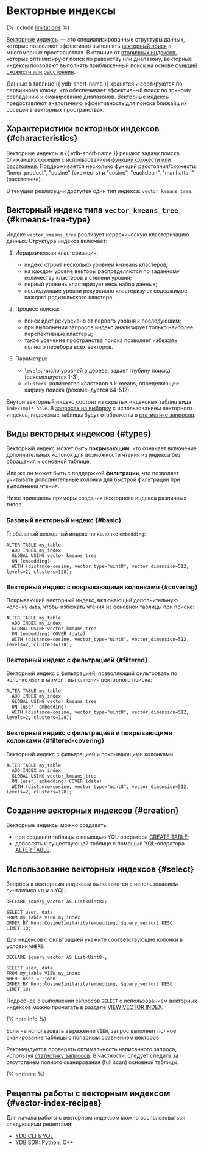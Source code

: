 # Векторные индексы

{% include [limitations](../_includes/vector_index_limitations.md) %}

[Векторные индексы](../concepts/glossary.md#vector-index) — это специализированные структуры данных, которые позволяют эффективно выполнять [векторный поиск](../concepts/vector_search.md) в многомерных пространствах. В отличие от [вторичных индексов](../concepts/glossary.md#secondary-index), которые оптимизируют поиск по равенству или диапазону, векторные индексы позволяют выполнять приближенный поиск на основе [функций схожести или расстояния](../yql/reference/udf/list/knn.md#functions).

Данные в таблице {{ ydb-short-name }} хранятся и сортируются по первичному ключу, что обеспечивает эффективный поиск по точному совпадению и сканирование диапазонов. Векторные индексы предоставляют аналогичную эффективность для поиска ближайших соседей в векторных пространствах.

## Характеристики векторных индексов {#characteristics}

Векторные индексы в {{ ydb-short-name }} решают задачу поиска ближайших соседей с использованием [функций схожести или расстояния](../yql/reference/udf/list/knn.md#functions). Поддерживается несколько функций расстояния/схожести: "inner_product", "cosine" (схожесть) и "cosine", "euclidean", "manhattan" (расстояние).

В текущей реализации доступен один тип индекса: `vector_kmeans_tree`.

## Векторный индекс типа `vector_kmeans_tree` {#kmeans-tree-type}

Индекс `vector_kmeans_tree` реализует иерархическую кластеризацию данных. Структура индекса включает:

1. Иерархическая кластеризация:

    * индекс строит несколько уровней k-means кластеров;
    * на каждом уровне векторы распределяются по заданному количеству кластеров в степени уровня;
    * первый уровень кластеризует весь набор данных;
    * последующие уровни рекурсивно кластеризуют содержимое каждого родительского кластера.

2. Процесс поиска:

    * поиск идет рекурсивно от первого уровня к последующим;
    * при выполнении запросов индекс анализирует только наиболее перспективные кластеры;
    * такое усечение пространства поиска позволяет избежать полного перебора всех векторов.

3. Параметры:

    * `levels`: число уровней в дереве, задает глубину поиска (рекомендуется 1-3);
    * `clusters`: количество кластеров в k-means, определяющее ширину поиска (рекомендуется 64-512).

Внутри векторный индекс состоит из скрытых индексных таблиц вида `indexImpl*Table`. В [запросах на выборку](#select) с использованием векторного индекса, индексные таблицы будут отображены в [статистике запросов](query-plans-optimization.md).

## Виды векторных индексов {#types}

Векторный индекс может быть **покрывающим**, что означает включение дополнительных колонок для возможности чтения из индекса без обращения к основной таблице.

Или же он может быть с поддержкой **фильтрации**, что позволяет учитывать дополнительные колонки для быстрой фильтрации при выполнении чтения.

Ниже приведены примеры создания векторного индекса различных типов.


### Базовый векторный индекс {#basic}

Глобальный векторный индекс по колонке `embedding`:  

```yql
ALTER TABLE my_table
  ADD INDEX my_index
  GLOBAL USING vector_kmeans_tree
  ON (embedding)
  WITH (distance=cosine, vector_type="uint8", vector_dimension=512, levels=2, clusters=128);
```

### Векторный индекс с покрывающими колонками {#covering}

Покрывающий векторный индекс, включающий дополнительную колонку `data`, чтобы избежать чтения из основной таблицы при поиске:  

```yql
ALTER TABLE my_table
  ADD INDEX my_index
  GLOBAL USING vector_kmeans_tree
  ON (embedding) COVER (data)
  WITH (distance=cosine, vector_type="uint8", vector_dimension=512, levels=2, clusters=128);
```

### Векторный индекс с фильтрацией {#filtered}

Векторный индекс с фильтрацией, позволяющий фильтровать по колонке `user` в момент выполнения векторного поиска:

```yql
ALTER TABLE my_table
  ADD INDEX my_index
  GLOBAL USING vector_kmeans_tree
  ON (user, embedding)
  WITH (distance=cosine, vector_type="uint8", vector_dimension=512, levels=2, clusters=128);
```

### Векторный индекс с фильтрацией и покрывающими колонками {#filtered-covering}

Векторный индекс с фильтрацией и покрывающими колонками:  

```yql
ALTER TABLE my_table
  ADD INDEX my_index
  GLOBAL USING vector_kmeans_tree
  ON (user, embedding) COVER (data)
  WITH (distance=cosine, vector_type="uint8", vector_dimension=512, levels=2, clusters=128);
```

## Создание векторных индексов {#creation}

Векторные индексы можно создавать:

* при создании таблицы с помощью YQL-оператора [CREATE TABLE](../yql/reference/syntax/create_table/vector_index.md);
* добавлять к существующей таблице с помощью YQL-оператора [ALTER TABLE](../yql/reference/syntax/alter_table/indexes.md).

## Использование векторных индексов {#select}

Запросы к векторным индексам выполняются с использованием синтаксиса `VIEW` в YQL:

```yql
DECLARE $query_vector AS List<Uint8>;

SELECT user, data
FROM my_table VIEW my_index
ORDER BY Knn::CosineSimilarity(embedding, $query_vector) DESC
LIMIT 10;
```

Для индексов с фильтрацией укажите соответствующие колонки в условии `WHERE`:

```yql
DECLARE $query_vector AS List<Uint8>;

SELECT user, data
FROM my_table VIEW my_index
WHERE user = 'john'
ORDER BY Knn::CosineSimilarity(embedding, $query_vector) DESC
LIMIT 10;
```

Подробнее о выполнении запросов `SELECT` с использованием векторных индексов можно прочитать в разделе [VIEW VECTOR INDEX](../yql/reference/syntax/select/vector_index.md).

{% note info %}

Если не использовать выражение `VIEW`, запрос выполнит полное сканирование таблицы с попарным сравнением векторов.

Рекомендуется проверять оптимальность написанного запроса, используя [статистику запросов](query-plans-optimization.md). В частности, следует следить за отсутствием полного сканирования (full scan) основной таблицы.

{% endnote %}

## Рецепты работы с векторным индексом {#vector-index-recipes}

Для начала работы с векторным индексом можно воспользоваться следующими рецептами:

* [YDB CLI & YQL](../recipes/vector-search/vector-index-quickstart.md)
* [YDB SDK: Python, C++](../recipes/ydb-sdk/vector-search.md)